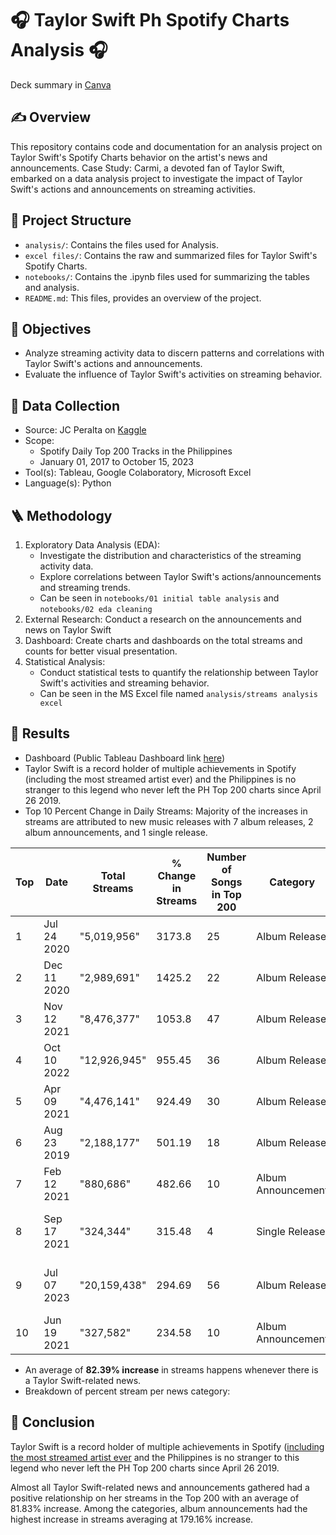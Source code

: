 # 🎧 Taylor Swift Ph Spotify Charts Analysis 🎧

Deck summary in [Canva](https://www.canva.com/design/DAGFcSED0tk/1Bd-V55FyC5EL3pwMvCT-g/view?utm_content=DAGFcSED0tk&utm_campaign=designshare&utm_medium=link&utm_source=editor)

## ✍️ Overview
This repository contains code and documentation for an analysis project on Taylor Swift's Spotify Charts behavior on the artist's news and announcements.
Case Study: Carmi, a devoted fan of Taylor Swift, embarked on a data analysis project to investigate the impact of Taylor Swift's actions and announcements on streaming activities. 

## 📂 Project Structure
- `analysis/`: Contains the files used for Analysis.
- `excel files/`: Contains the raw and summarized files for Taylor Swift's Spotify Charts.
- `notebooks/`: Contains the .ipynb files used for summarizing the tables and analysis.
- `README.md`: This files, provides an overview of the project.
  
## 🎯 Objectives
- Analyze streaming activity data to discern patterns and correlations with Taylor Swift's actions and announcements.
- Evaluate the influence of Taylor Swift's activities on streaming behavior.

##  📃 Data Collection
- Source: JC Peralta on [Kaggle](https://www.kaggle.com/datasets/jcacperalta/spotify-daily-top-200-ph?resource=download)
- Scope:
    - Spotify Daily Top 200 Tracks in the Philippines
    - January 01, 2017 to October 15, 2023
- Tool(s): Tableau, Google Colaboratory, Microsoft Excel
- Language(s): Python

## 🪜 Methodology
  1. Exploratory Data Analysis (EDA):
        -   Investigate the distribution and characteristics of the streaming activity data.
        -   Explore correlations between Taylor Swift's actions/announcements and streaming trends.
        -   Can be seen in `notebooks/01 initial table analysis` and `notebooks/02 eda cleaning`
  2. External Research: Conduct a research on the announcements and news on Taylor Swift
  3. Dashboard: Create charts and dashboards on the total streams and counts for better visual presentation.
  4. Statistical Analysis:
        -   Conduct statistical tests to quantify the relationship between Taylor Swift's activities and streaming behavior.
        -   Can be seen in the MS Excel file named `analysis/streams analysis excel`

## 🔎 Results
- Dashboard (Public Tableau Dashboard link [here](https://public.tableau.com/app/profile/ybeth.gladys.gonzaga/viz/TaylorSwiftinPHSpotifyTop200/StreamsDashboard))
- Taylor Swift is a record holder of multiple achievements in Spotify (including the most streamed artist ever) and the Philippines is no stranger to this legend who never left the PH Top 200 charts since April 26 2019.
- Top 10 Percent Change in Daily Streams:
Majority of the increases in streams are attributed to new music releases with 7 album releases, 2 album announcements, and 1 single release.

| Top | Date       | Total Streams | % Change in Streams | Number of Songs in Top 200 | Category             | Detail                    |
|-----|------------|---------------|---------------------|----------------------------|----------------------|---------------------------|
| 1   | Jul 24 2020| "5,019,956"   | 3173.8              | 25                         | Album Release        | Folklore                  |
| 2   | Dec 11 2020| "2,989,691"   | 1425.2              | 22                         | Album Release        | Evermore                  |
| 3   | Nov 12 2021| "8,476,377"   | 1053.8              | 47                         | Album Release        | "Red (Taylor's Version)" |
| 4   | Oct 10 2022| "12,926,945"  | 955.45              | 36                         | Album Release        | Midnights                 |
| 5   | Apr 09 2021| "4,476,141"   | 924.49              | 30                         | Album Release        | "Fearless (Taylor's Version)" |
| 6   | Aug 23 2019| "2,188,177"   | 501.19              | 18                         | Album Release        | Lover                     |
| 7   | Feb 12 2021| "880,686"     | 482.66              | 10                         | Album Announcement   | "Fearless (Taylor's Version)" |
| 8   | Sep 17 2021| "324,344"     | 315.48              | 4                          | Single Release       | Wildest Dreams (Taylor's Version) |
| 9   | Jul 07 2023| "20,159,438"  | 294.69              | 56                         | Album Release        | "Speak Now (Taylor's Version)" |
| 10  | Jun 19 2021| "327,582"     | 234.58              | 10                         | Album Announcement  | "Red (Taylor's Version)"  |

- An average of **82.39% increase** in streams happens whenever there is a Taylor Swift-related news.
- Breakdown of percent stream per news category:

## 📑 Conclusion
Taylor Swift is a record holder of multiple achievements in Spotify ([including the most streamed artist ever](https://www.statista.com/statistics/1450521/most-streamed-artist-spotify/) and the Philippines is no stranger to this legend who never left the PH Top 200 charts since April 26 2019.

Almost all Taylor Swift-related news and announcements gathered had a positive relationship on her streams in the Top 200 with an average of 81.83% increase.  Among the categories, album announcements had the highest increase in streams averaging at 179.16% increase.
